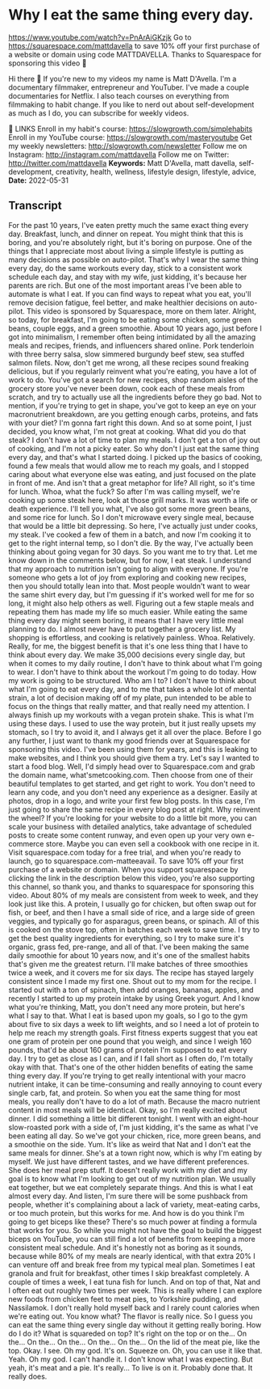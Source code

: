 # Why I eat the same thing every day.
https://www.youtube.com/watch?v=PnArAiGKzjk
Go to https://squarespace.com/mattdavella to save 10% off your first purchase of a website or domain using code MATTDAVELLA. Thanks to Squarespace for sponsoring this video 🤘


Hi there 👋 If you're new to my videos my name is Matt D'Avella. I'm a documentary filmmaker, entrepreneur and YouTuber. I've made a couple documentaries for Netflix. I also teach courses on everything from filmmaking to habit change. If you like to nerd out about self-development as much as I do, you can subscribe for weekly videos.

🔗 LINKS
Enroll in my habit's course:  https://slowgrowth.com/simplehabits
Enroll in my YouTube course:  https://slowgrowth.com/masteryoutube
Get my weekly newsletters:  http://slowgrowth.com/newsletter
Follow me on Instagram:  http://instagram.com/mattdavella
Follow me on Twitter:  http://twitter.com/mattdavella
**Keywords:** Matt D'Avella, matt davella, self-development, creativity, health, wellness, lifestyle design, lifestyle, advice, 
**Date:** 2022-05-31

## Transcript
 For the past 10 years, I've eaten pretty much the same exact thing every day. Breakfast, lunch, and dinner on repeat. You might think that this is boring, and you're absolutely right, but it's boring on purpose. One of the things that I appreciate most about living a simple lifestyle is putting as many decisions as possible on auto-pilot. That's why I wear the same thing every day, do the same workouts every day, stick to a consistent work schedule each day, and stay with my wife, just kidding, it's because her parents are rich. But one of the most important areas I've been able to automate is what I eat. If you can find ways to repeat what you eat, you'll remove decision fatigue, feel better, and make healthier decisions on auto-pilot. This video is sponsored by Squarespace, more on them later. Alright, so today, for breakfast, I'm going to be eating some chicken, some green beans, couple eggs, and a green smoothie. About 10 years ago, just before I got into minimalism, I remember often being intimidated by all the amazing meals and recipes, friends, and influencers shared online. Pork tenderloin with three berry salsa, slow simmered burgundy beef stew, sea stuffed salmon filets. Now, don't get me wrong, all these recipes sound freaking delicious, but if you regularly reinvent what you're eating, you have a lot of work to do. You've got a search for new recipes, shop random aisles of the grocery store you've never been down, cook each of these meals from scratch, and try to actually use all the ingredients before they go bad. Not to mention, if you're trying to get in shape, you've got to keep an eye on your macronutrient breakdown, are you getting enough carbs, proteins, and fats with your diet? I'm gonna fart right this down. And so at some point, I just decided, you know what, I'm not great at cooking. What did you do that steak? I don't have a lot of time to plan my meals. I don't get a ton of joy out of cooking, and I'm not a picky eater. So why don't I just eat the same thing every day, and that's what I started doing. I picked up the basics of cooking, found a few meals that would allow me to reach my goals, and I stopped caring about what everyone else was eating, and just focused on the plate in front of me. And isn't that a great metaphor for life? All right, so it's time for lunch. Whoa, what the fuck? So after I'm was calling myself, we're cooking up some steak here, look at those grill marks. It was worth a life or death experience. I'll tell you what, I've also got some more green beans, and some rice for lunch. So I don't microwave every single meal, because that would be a little bit depressing. So here, I've actually just under cooks, my steak. I've cooked a few of them in a batch, and now I'm cooking it to get to the right internal temp, so I don't die. By the way, I've actually been thinking about going vegan for 30 days. So you want me to try that. Let me know down in the comments below, but for now, I eat steak. I understand that my approach to nutrition isn't going to align with everyone. If you're someone who gets a lot of joy from exploring and cooking new recipes, then you should totally lean into that. Most people wouldn't want to wear the same shirt every day, but I'm guessing if it's worked well for me for so long, it might also help others as well. Figuring out a few staple meals and repeating them has made my life so much easier. While eating the same thing every day might seem boring, it means that I have very little meal planning to do. I almost never have to put together a grocery list. My shopping is effortless, and cooking is relatively painless. Whoa. Relatively. Really, for me, the biggest benefit is that it's one less thing that I have to think about every day. We make 35,000 decisions every single day, but when it comes to my daily routine, I don't have to think about what I'm going to wear. I don't have to think about the workout I'm going to do today. How my work is going to be structured. Who am I to? I don't have to think about what I'm going to eat every day, and to me that takes a whole lot of mental strain, a lot of decision making off of my plate, pun intended to be able to focus on the things that really matter, and that really need my attention. I always finish up my workouts with a vegan protein shake. This is what I'm using these days. I used to use the way protein, but it just really upsets my stomach, so I try to avoid it, and I always get it all over the place. Before I go any further, I just want to thank my good friends over at Squarespace for sponsoring this video. I've been using them for years, and this is leaking to make websites, and I think you should give them a try. Let's say I wanted to start a food blog. Well, I'd simply head over to Squarespace.com and grab the domain name, what'smetcooking.com. Then choose from one of their beautiful templates to get started, and get right to work. You don't need to learn any code, and you don't need any experience as a designer. Easily at photos, drop in a logo, and write your first few blog posts. In this case, I'm just going to share the same recipe in every blog post at right. Why reinvent the wheel? If you're looking for your website to do a little bit more, you can scale your business with detailed analytics, take advantage of scheduled posts to create some content runway, and even open up your very own e-commerce store. Maybe you can even sell a cookbook with one recipe in it. Visit squarespace.com today for a free trial, and when you're ready to launch, go to squarespace.com-matteeavail. To save 10% off your first purchase of a website or domain. When you support squarespace by clicking the link in the description below this video, you're also supporting this channel, so thank you, and thanks to squarespace for sponsoring this video. About 80% of my meals are consistent from week to week, and they look just like this. A protein, I usually go for chicken, but often swap out for fish, or beef, and then I have a small side of rice, and a large side of green veggies, and typically go for asparagus, green beans, or spinach. All of this is cooked on the stove top, often in batches each week to save time. I try to get the best quality ingredients for everything, so I try to make sure it's organic, grass fed, pre-range, and all of that. I've been making the same daily smoothie for about 10 years now, and it's one of the smallest habits that's given me the greatest return. I'll make batches of three smoothies twice a week, and it covers me for six days. The recipe has stayed largely consistent since I made my first one. Shout out to my mom for the recipe. I started out with a ton of spinach, then add oranges, bananas, apples, and recently I started to up my protein intake by using Greek yogurt. And I know what you're thinking, Matt, you don't need any more protein, but here's what I say to that. What I eat is based upon my goals, so I go to the gym about five to six days a week to lift weights, and so I need a lot of protein to help me reach my strength goals. First fitness experts suggest that you eat one gram of protein per one pound that you weigh, and since I weigh 160 pounds, that'd be about 160 grams of protein I'm supposed to eat every day. I try to get as close as I can, and if I fall short as I often do, I'm totally okay with that. That's one of the other hidden benefits of eating the same thing every day. If you're trying to get really intentional with your macro nutrient intake, it can be time-consuming and really annoying to count every single carb, fat, and protein. So when you eat the same thing for most meals, you really don't have to do a lot of math. Because the macro nutrient content in most meals will be identical. Okay, so I'm really excited about dinner. I did something a little bit different tonight. I went with an eight-hour slow-roasted pork with a side of, I'm just kidding, it's the same as what I've been eating all day. So we've got your chicken, rice, more green beans, and a smoothie on the side. Yum. It's like as weird that Nat and I don't eat the same meals for dinner. She's at a town right now, which is why I'm eating by myself. We just have different tastes, and we have different preferences. She does her meal prep stuff. It doesn't really work with my diet and my goal is to know what I'm looking to get out of my nutrition plan. We usually eat together, but we eat completely separate things. And this is what I eat almost every day. And listen, I'm sure there will be some pushback from people, whether it's complaining about a lack of variety, meat-eating carbs, or too much protein, but this works for me. And how is do you think I'm going to get biceps like these? There's so much power at finding a formula that works for you. So while you might not have the goal to build the biggest biceps on YouTube, you can still find a lot of benefits from keeping a more consistent meal schedule. And it's honestly not as boring as it sounds, because while 80% of my meals are nearly identical, with that extra 20% I can venture off and break free from my typical meal plan. Sometimes I eat granola and fruit for breakfast, other times I skip breakfast completely. A couple of times a week, I eat tuna fish for lunch. And on top of that, Nat and I often eat out roughly two times per week. This is really where I can explore new foods from chicken feet to meat pies, to Yorkshire pudding, and Nassilamok. I don't really hold myself back and I rarely count calories when we're eating out. You know what? The flavor is really nice. So I guess you can eat the same thing every single day without it getting really boring. How do I do it? What is squareded on top? It's right on the top or on the... On the... On the... On the... On the... On the... On the lid of the meat pie, like the top. Okay. I see. Oh my god. It's on. Squeeze on. Oh, you can use it like that. Yeah. Oh my god. I can't handle it. I don't know what I was expecting. But yeah, it's meat and a pie. It's really... To live is on it. Probably done that. It really does.

